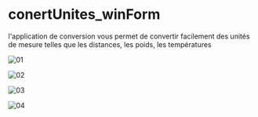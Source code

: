 # conertUnites_winForm
 l'application de conversion vous permet de convertir facilement des unités de mesure telles que les distances, les poids, les températures


![01](https://user-images.githubusercontent.com/127036331/236647798-9b733a6c-e605-4f93-9ec9-13bfb1322331.png)

![02](https://user-images.githubusercontent.com/127036331/236647804-f02f83b3-1aa1-43b2-b312-fe5215ebf3b4.png)

![03](https://user-images.githubusercontent.com/127036331/236647810-01ca814f-9f45-48f5-8c3a-ef14b2482a78.png)

![04](https://user-images.githubusercontent.com/127036331/236647816-b232ec37-8f21-45a6-9307-2d5cd626dc74.png)
